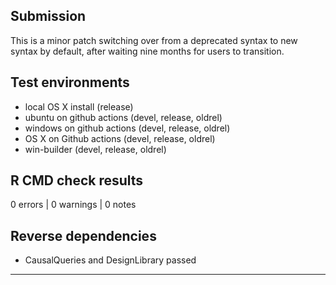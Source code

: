 ## Submission

This is a minor patch switching over from a deprecated syntax to new syntax by default, after waiting nine months for users to transition.

## Test environments
* local OS X install (release)
* ubuntu on github actions (devel, release, oldrel)
* windows on github actions (devel, release, oldrel)
* OS X on Github actions (devel, release, oldrel)
* win-builder (devel, release, oldrel)

## R CMD check results

0 errors | 0 warnings | 0 notes

## Reverse dependencies

* CausalQueries and DesignLibrary passed

---
  